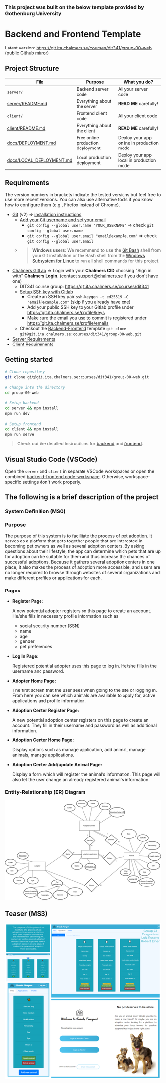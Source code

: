 ### This project was built on the below template provided by Gothenburg University

# Backend and Frontend Template

Latest version: https://git.ita.chalmers.se/courses/dit341/group-00-web (public Github [mirror](https://github.com/dit341/group-00-web))

## Project Structure

| File        | Purpose           | What you do?  |
| ------------- | ------------- | ----- |
| `server/` | Backend server code | All your server code |
| [server/README.md](server/README.md) | Everything about the server | **READ ME** carefully! |
| `client/` | Frontend client code | All your client code |
| [client/README.md](client/README.md) | Everything about the client | **READ ME** carefully! |
| [docs/DEPLOYMENT.md](docs/DEPLOYMENT.md) | Free online production deployment | Deploy your app online in production mode |
| [docs/LOCAL_DEPLOYMENT.md](docs/LOCAL_DEPLOYMENT.md) | Local production deployment | Deploy your app local in production mode |

## Requirements

The version numbers in brackets indicate the tested versions but feel free to use more recent versions.
You can also use alternative tools if you know how to configure them (e.g., Firefox instead of Chrome).

* [Git](https://git-scm.com/) (v2) => [installation instructions](https://www.atlassian.com/git/tutorials/install-git)
  * [Add your Git username and set your email](https://docs.gitlab.com/ce/gitlab-basics/start-using-git.html#add-your-git-username-and-set-your-email)
    * `git config --global user.name "YOUR_USERNAME"` => check `git config --global user.name`
    * `git config --global user.email "email@example.com"` => check `git config --global user.email`
  * > **Windows users**: We recommend to use the [Git Bash](https://www.atlassian.com/git/tutorials/git-bash) shell from your Git installation or the Bash shell from the [Windows Subsystem for Linux](https://docs.microsoft.com/en-us/windows/wsl/install-win10) to run all shell commands for this project.
* [Chalmers GitLab](https://git.ita.chalmers.se/) => Login with your **Chalmers CID** choosing "Sign in with" **Chalmers Login**. (contact [support@chalmers.se](mailto:support@chalmers.se) if you don't have one)
  * DIT341 course group: https://git.ita.chalmers.se/courses/dit341
  * [Setup SSH key with Gitlab](https://docs.gitlab.com/ee/ssh/)
    * Create an SSH key pair `ssh-keygen -t ed25519 -C "email@example.com"` (skip if you already have one)
    * Add your public SSH key to your Gitlab profile under https://git.ita.chalmers.se/profile/keys
    * Make sure the email you use to commit is registered under https://git.ita.chalmers.se/profile/emails
  * Checkout the [Backend-Frontend](https://git.ita.chalmers.se/courses/dit341/group-00-web) template `git clone git@git.ita.chalmers.se:courses/dit341/group-00-web.git`
* [Server Requirements](./server/README.md#Requirements)
* [Client Requirements](./client/README.md#Requirements)

## Getting started

```bash
# Clone repository
git clone git@git.ita.chalmers.se:courses/dit341/group-00-web.git

# Change into the directory
cd group-00-web

# Setup backend
cd server && npm install
npm run dev

# Setup frontend
cd client && npm install
npm run serve
```

> Check out the detailed instructions for [backend](./server/README.md) and [frontend](./client/README.md).

## Visual Studio Code (VSCode)

Open the `server` and `client` in separate VSCode workspaces or open the combined [backend-frontend.code-workspace](./backend-frontend.code-workspace). Otherwise, workspace-specific settings don't work properly.

## The following is a brief description of the project
### System Definition (MS0)

### Purpose

The purpose of this system is to facilitate the process of pet adoption. It serves as a platform that gets together people that are interested in becoming pet owners as well as several adoption centers. By asking questions about their lifestyle, the app can determine which pets that are up for adoption can be suitable for them and thus increase the chances of successful adoptions. Because it gathers several adoption centers in one place, it also makes the process of adoption more accessible, and users are no longer required to browse through websites of several organizations and make different profiles or applications for each. 

### Pages

* **Register Page:** 
  
  A new potential adopter registers on this page to create an account. He/she fills in necessary profile information such as 
  - social security number (SSN)
  - name
  - age
  - gender
  - pet preferences

* **Log In Page:**

   Registered potential adopter uses this page to log in. He/she fills in the username and password.

* **Adopter Home Page:**

   The first screen that the user sees when going to the site or logging in. From here you can see which animals are available to apply for, active applications and profile information.    

* **Adoption Center Register Page:**

   A new potential adoption center registers on this page to create an account. They fill in their username and password as well as additional information.

* **Adoption Center Home Page:**

   Display options such as manage application, add animal, manage animals, manage applications.

* **Adoption Center Add/update Animal Page:**

   Display a form which will register the animal’s information. This page will also let the user change an already registered animal's information.





  



### Entity-Relationship (ER) Diagram

![ER Diagram](./images/er_diagram2.png) 

## Teaser (MS3)

![Teaser](./images/teaser.png)
